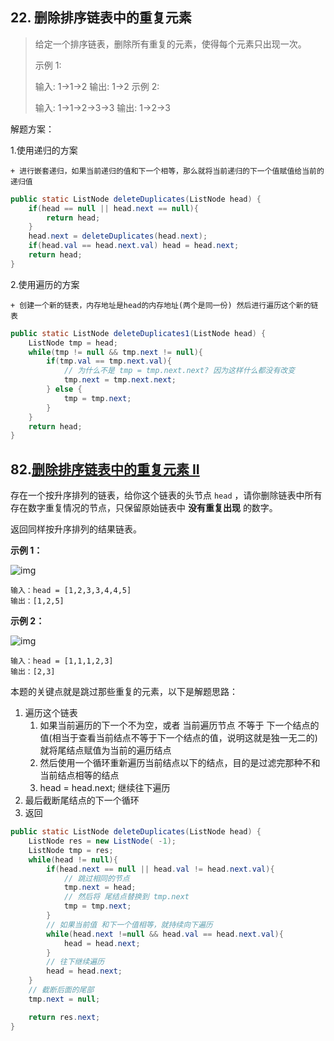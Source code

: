 ## 22. 删除排序链表中的重复元素

> 给定一个排序链表，删除所有重复的元素，使得每个元素只出现一次。
>
> 示例 1:
>
> 输入: 1->1->2
> 输出: 1->2
> 示例 2:
>
> 输入: 1->1->2->3->3
> 输出: 1->2->3

解题方案：

1.使用递归的方案

	+ 进行嵌套递归，如果当前递归的值和下一个相等，那么就将当前递归的下一个值赋值给当前的递归值

```java
public static ListNode deleteDuplicates(ListNode head) {
    if(head == null || head.next == null){
        return head;
    }
    head.next = deleteDuplicates(head.next);
    if(head.val == head.next.val) head = head.next;
    return head;
}
```

2.使用遍历的方案

	+ 创建一个新的链表，内存地址是head的内存地址(两个是同一份) 然后进行遍历这个新的链表

```java
public static ListNode deleteDuplicates1(ListNode head) {
    ListNode tmp = head;
    while(tmp != null && tmp.next != null){
        if(tmp.val == tmp.next.val){
            // 为什么不是 tmp = tmp.next.next? 因为这样什么都没有改变
            tmp.next = tmp.next.next;
        } else {
            tmp = tmp.next;
        }
    }
    return head;
}
```



## 82.[删除排序链表中的重复元素 II](https://leetcode-cn.com/problems/remove-duplicates-from-sorted-list-ii/)

存在一个按升序排列的链表，给你这个链表的头节点 `head` ，请你删除链表中所有存在数字重复情况的节点，只保留原始链表中 **没有重复出现** 的数字。

返回同样按升序排列的结果链表。

 

**示例 1：**

![img](https://assets.leetcode.com/uploads/2021/01/04/linkedlist1.jpg)

```
输入：head = [1,2,3,3,4,4,5]
输出：[1,2,5]
```

**示例 2：**

![img](https://assets.leetcode.com/uploads/2021/01/04/linkedlist2.jpg)

```
输入：head = [1,1,1,2,3]
输出：[2,3]
```



本题的关键点就是跳过那些重复的元素，以下是解题思路：

1. 遍历这个链表
   1. 如果当前遍历的下一个不为空，或者 当前遍历节点 不等于 下一个结点的值(相当于查看当前结点不等于下一个结点的值，说明这就是独一无二的)就将尾结点赋值为当前的遍历结点
   2. 然后使用一个循环重新遍历当前结点以下的结点，目的是过滤完那种不和当前结点相等的结点
   3. head = head.next; 继续往下遍历
2. 最后截断尾结点的下一个循环
3. 返回

```java
public static ListNode deleteDuplicates(ListNode head) {
    ListNode res = new ListNode( -1);
    ListNode tmp = res;
    while(head != null){
        if(head.next == null || head.val != head.next.val){
            // 跳过相同的节点
            tmp.next = head;
            // 然后将 尾结点替换到 tmp.next
            tmp = tmp.next;
        }
        // 如果当前值 和下一个值相等，就持续向下遍历
        while(head.next !=null && head.val == head.next.val){
            head = head.next;
        }
        // 往下继续遍历
        head = head.next;
    }
    // 截断后面的尾部
    tmp.next = null;

    return res.next;
}
```